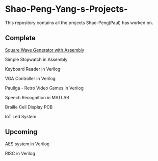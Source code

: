 # Shao-Peng-Yang-s-Projects-
This repository contains all the projects Shao-Peng(Paul) has worked on. 

## Complete

[Square Wave Generator with Assembly](https://github.com/spypaul/Square-Wave-Generator.git) 

Simple Stopwatch in Assembly 

Keyboard Reader in Verilog

VGA Controller in Verilog

Pauliga - Retro Video Games in Verilog 

Speech Recognition in MATLAB

Braille Cell Display PCB 

IoT Led System 

## Upcoming

AES system in Verilog 

RISC in Verilog 
